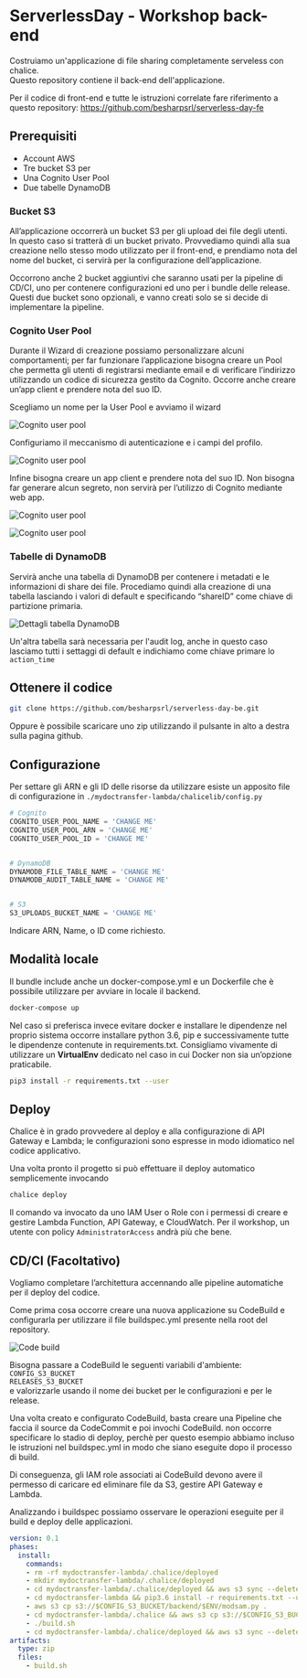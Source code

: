 # ServerlessDay - Workshop back-end

Costruiamo un'applicazione di file sharing completamente serveless con chalice.\
Questo repository contiene il back-end dell'applicazione.

Per il codice di front-end e tutte le istruzioni correlate fare riferimento a questo repository: https://github.com/besharpsrl/serverless-day-fe

## Prerequisiti

- Account AWS
- Tre bucket S3 per
- Una Cognito User Pool
- Due tabelle DynamoDB


### Bucket S3

All’applicazione occorrerà un bucket S3 per gli upload dei file degli utenti.\
In questo caso si tratterà di un bucket privato. Provvediamo quindi alla sua creazione nello stesso modo utilizzato per il front-end, e prendiamo nota del nome del bucket, ci servirà per la configurazione dell’applicazione.

Occorrono anche 2 bucket aggiuntivi che saranno usati per la pipeline di CD/CI, uno per contenere configurazioni ed uno per i bundle delle release.\
Questi due bucket sono opzionali, e vanno creati solo se si decide di implementare la pipeline.


### Cognito User Pool

Durante il Wizard di creazione possiamo personalizzare alcuni comportamenti; per far funzionare l’applicazione bisogna creare un Pool che permetta gli utenti di registrarsi mediante email e di verificare l’indirizzo utilizzando un codice di sicurezza gestito da Cognito. Occorre anche creare un’app client e prendere nota del suo ID.

Scegliamo un nome per la User Pool e avviamo il wizard

![Cognito user pool](https://blog.besharp.it/wp-content/uploads/2018/09/SS_19-09-2018_124930.png)


Configuriamo il meccanismo di autenticazione e i campi del profilo.

![Cognito user pool](https://blog.besharp.it/wp-content/uploads/2018/09/SS_19-09-2018_125142.png)

Infine bisogna creare un app client e prendere nota del suo ID. Non bisogna far generare alcun segreto, non servirà per l’utilizzo di Cognito mediante web app.

![Cognito user pool](https://blog.besharp.it/wp-content/uploads/2018/09/SS_19-09-2018_125238.png)

![Cognito user pool](https://blog.besharp.it/wp-content/uploads/2018/09/SS_19-09-2018_125555.png)


### Tabelle di DynamoDB

Servirà anche una tabella di DynamoDB per contenere i metadati e le informazioni di share dei file. Procediamo quindi alla creazione di una tabella lasciando i valori di default e specificando “shareID” come chiave di partizione primaria.

![Dettagli tabella DynamoDB](https://blog.besharp.it/wp-content/uploads/2018/09/SS_19-09-2018_171125.png)

Un'altra tabella sarà necessaria per l'audit log, anche in questo caso lasciamo tutti i settaggi di default e indichiamo come chiave primare lo `action_time`


## Ottenere il codice

```bash
git clone https://github.com/besharpsrl/serverless-day-be.git
```

Oppure è possibile scaricare uno zip utilizzando il pulsante in alto a destra sulla pagina github.


## Configurazione

Per settare gli ARN e gli ID delle risorse da utilizzare esiste un apposito file di configurazione in ` ./mydoctransfer-lambda/chalicelib/config.py `

```python
# Cognito
COGNITO_USER_POOL_NAME = 'CHANGE ME'
COGNITO_USER_POOL_ARN = 'CHANGE ME'
COGNITO_USER_POOL_ID = 'CHANGE ME'


# DynamoDB
DYNAMODB_FILE_TABLE_NAME = 'CHANGE ME'
DYNAMODB_AUDIT_TABLE_NAME = 'CHANGE ME'


# S3
S3_UPLOADS_BUCKET_NAME = 'CHANGE ME'
```

Indicare ARN, Name, o ID come richiesto.


## Modalità locale

Il bundle include anche un docker-compose.yml e un Dockerfile che è possibile utilizzare per avviare in locale il backend.

```bash
docker-compose up 
```

Nel caso si preferisca invece evitare docker e installare le dipendenze nel proprio sistema occorre installare python 3.6, pip e successivamente tutte le dipendenze contenute in requirements.txt. Consigliamo vivamente di utilizzare un **VirtualEnv** dedicato nel caso in cui Docker non sia un’opzione praticabile.

```bash
pip3 install -r requirements.txt --user
```


## Deploy

Chalice è in grado provvedere al deploy e alla configurazione di API Gateway e Lambda; le configurazioni sono espresse in modo idiomatico nel codice applicativo.

Una volta pronto il progetto si può effettuare il deploy automatico semplicemente invocando

```bash
chalice deploy
```

Il comando va invocato da uno IAM User o Role con i permessi di creare e gestire Lambda Function, API Gateway, e CloudWatch.
Per il workshop, un utente con policy `AdministratorAccess` andrà più che bene.


## CD/CI (Facoltativo)

Vogliamo completare l’architettura accennando alle pipeline automatiche per il deploy del codice.

Come prima cosa occorre creare una nuova applicazione su CodeBuild e configurarla per utilizzare il file buildspec.yml presente nella root del repository.

 ![Code build](https://blog.besharp.it/wp-content/uploads/2018/10/SS_09-10-2018_120438.png)

Bisogna passare a CodeBuild le seguenti variabili d'ambiente:\
`CONFIG_S3_BUCKET`\
`RELEASES_S3_BUCKET`\
e valorizzarle usando il nome dei bucket per le configurazioni e per le release.


Una volta creato e configurato CodeBuild, basta creare una Pipeline che faccia il source da CodeCommit e poi invochi CodeBuild. non occorre specificare lo stadio di deploy, perchè per questo esempio abbiamo incluso le istruzioni nel buildspec.yml in modo che siano eseguite dopo il processo di build.

Di conseguenza, gli IAM role associati ai CodeBuild devono avere il permesso di caricare ed eliminare file da S3, gestire API Gateway e Lambda.

Analizzando i buildspec possiamo osservare le operazioni eseguite per il build e deploy delle applicazioni.

```yaml
version: 0.1
phases:
  install:
    commands:
    - rm -rf mydoctransfer-lambda/.chalice/deployed
    - mkdir mydoctransfer-lambda/.chalice/deployed
    - cd mydoctransfer-lambda/.chalice/deployed && aws s3 sync --delete s3://$RELEASES_S3_BUCKET/backend/chalice .
    - cd mydoctransfer-lambda && pip3.6 install -r requirements.txt --user
    - aws s3 cp s3://$CONFIG_S3_BUCKET/backend/$ENV/modsam.py .
    - cd mydoctransfer-lambda/.chalice && aws s3 cp s3://$CONFIG_S3_BUCKET/backend/$ENV/config.json .
    - ./build.sh
    - cd mydoctransfer-lambda/.chalice/deployed && aws s3 sync --delete . s3://$RELEASES_S3_BUCKET/backend/chalice
artifacts:
  type: zip
  files:
    - build.sh
```
